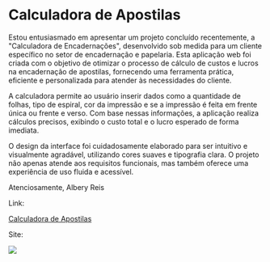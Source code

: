 # Calculadora de Apostilas

Estou entusiasmado em apresentar um projeto concluído recentemente, a "Calculadora de Encadernações", desenvolvido sob medida para um cliente específico no setor de encadernação e papelaria. Esta aplicação web foi criada com o objetivo de otimizar o processo de cálculo de custos e lucros na encadernação de apostilas, fornecendo uma ferramenta prática, eficiente e personalizada para atender às necessidades do cliente.

A calculadora permite ao usuário inserir dados como a quantidade de folhas, tipo de espiral, cor da impressão e se a impressão é feita em frente única ou frente e verso. Com base nessas informações, a aplicação realiza cálculos precisos, exibindo o custo total e o lucro esperado de forma imediata.

O design da interface foi cuidadosamente elaborado para ser intuitivo e visualmente agradável, utilizando cores suaves e tipografia clara. O projeto não apenas atende aos requisitos funcionais, mas também oferece uma experiência de uso fluida e acessível.

Atenciosamente,
Albery Reis

Link:

[Calculadora de Apostilas](https://calculadoraapostila.vercel.app/)

Site:

![](https://github.com/alberyReis/portifolio_pessoal/blob/master/assets/img/calculadora_apostila_large.png)
 
